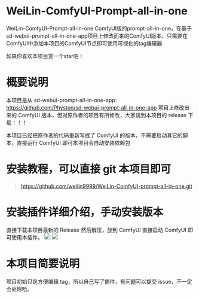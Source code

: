 # WeiLin-ComfyUI-Prompt-all-in-one

WeiLin-ComfyUI-Prompt-all-in-one ComfyUI版的prompt-all-in-one，在基于sd-webui-prompt-all-in-one-app项目上修改而来的ComfyUI版本，只需要在ComfyUI中添加本项目的ComfyUI节点即可使用可视化的tag编辑器

如果你喜欢本项目赏一个star吧！

# 概要说明

本项目是从 sd-webui-prompt-all-in-one-app: https://github.com/Physton/sd-webui-prompt-all-in-one-app 项目上修改出来的 ComfyUI 版本，但对原作者的项目有所修改，大家请到本项目的 release 下载！！！

本项目已经把原作者的代码重新写成了 ComfyUI 的版本，不需要启动其它的脚本，直接运行 ComfyUI 即可本项目会自动安装依赖包

# 安装教程，可以直接 git 本项目即可

> https://github.com/weilin9999/WeiLin-ComfyUI-prompt-all-in-one.git

# 安装插件详细介绍，手动安装版本

直接下载本项目最新的 Release 然后解压，放到 ComfyUI 直接启动 ComfyUI 即可使用本插件。
![](https://github.com/weilin9999/WeiLin-ComfyUI-prompt-all-in-one/blob/master/step/1.png)
![](https://github.com/weilin9999/WeiLin-ComfyUI-prompt-all-in-one/blob/master/step/2.png)
# 本项目简要说明

项目初始只是方便编辑 tag，所以自己写了插件，有问题可以提交 issue，不一定会处理哈。
